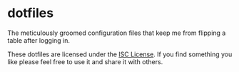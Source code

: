 # dotfiles

The meticulously groomed configuration files that keep me from flipping a table
after logging in.

These dotfiles are licensed under the [ISC License][ISC License]. If you find
something you like please feel free to use it and share it with others.

[ISC License]: https://raw.githubusercontent.com/reillysiemens/dotfiles/master/LICENSE
